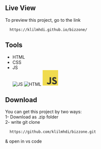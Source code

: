 
## Live View

To preview this project, go to the link

```bash
  https://klilmhdi.github.io/bizzone/
```

## Tools
* HTML
* CSS
* JS<br>
<img src="https://seeklogo.com/images/C/css-3-logo-023C1A7171-seeklogo.com.png" alt="JS" align="center" width="50px"></img>
<img src="https://seeklogo.com/images/H/html5-without-wordmark-color-logo-14D252D878-seeklogo.com.png" alt="HTML" align="center" width="50px"></img>
<img src="https://raw.githubusercontent.com/voodootikigod/logo.js/master/js.png" alt="PHP" align="CSS" width="50px"></img>


## Download
You can get this project by two ways:<br>
1- Download as .zip folder<br>
2- write git clone
```bash
  https://github.com/klilmhdi/bizzone.git
```
& open in vs code

